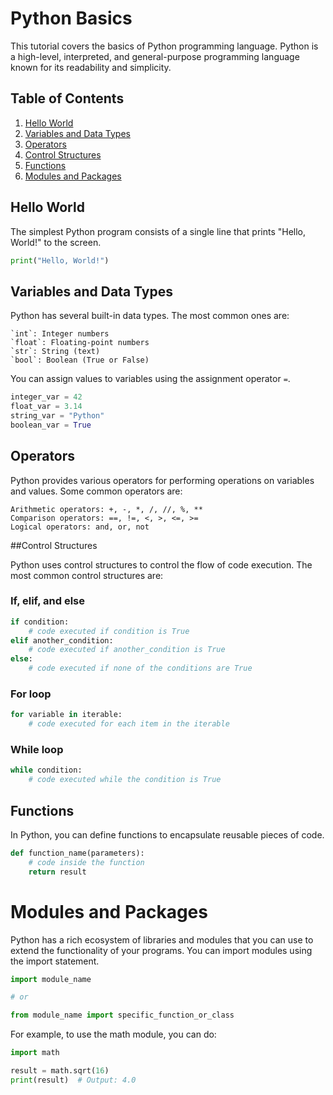 # Python Basics

This tutorial covers the basics of Python programming language. Python is a high-level, interpreted, and general-purpose programming language known for its readability and simplicity.

## Table of Contents

1. [Hello World](#hello-world)
2. [Variables and Data Types](#variables-and-data-types)
3. [Operators](#operators)
4. [Control Structures](#control-structures)
5. [Functions](#functions)
6. [Modules and Packages](#modules-and-packages)

## Hello World

The simplest Python program consists of a single line that prints "Hello, World!" to the screen.

```python
print("Hello, World!")
```

## Variables and Data Types

Python has several built-in data types. The most common ones are:

    `int`: Integer numbers
    `float`: Floating-point numbers
    `str`: String (text)
    `bool`: Boolean (True or False)

You can assign values to variables using the assignment operator `=`.


```python
integer_var = 42
float_var = 3.14
string_var = "Python"
boolean_var = True
```

## Operators

Python provides various operators for performing operations on variables and values. Some common operators are:

    Arithmetic operators: +, -, *, /, //, %, **
    Comparison operators: ==, !=, <, >, <=, >=
    Logical operators: and, or, not

##Control Structures

Python uses control structures to control the flow of code execution. The most common control structures are:
### If, elif, and else

```python
if condition:
    # code executed if condition is True
elif another_condition:
    # code executed if another_condition is True
else:
    # code executed if none of the conditions are True
```
### For loop
```python
for variable in iterable:
    # code executed for each item in the iterable
```
### While loop
```python
while condition:
    # code executed while the condition is True
```

## Functions
In Python, you can define functions to encapsulate reusable pieces of code.
```python
def function_name(parameters):
    # code inside the function
    return result
```

# Modules and Packages
Python has a rich ecosystem of libraries and modules that you can use to extend the 
functionality of your programs. You can import modules using the import statement.
```python
import module_name

# or

from module_name import specific_function_or_class
```
For example, to use the math module, you can do:
```python
import math

result = math.sqrt(16)
print(result)  # Output: 4.0
```
